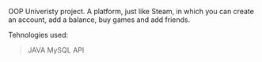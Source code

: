 OOP Univeristy project.
A platform, just like Steam, in which you can create an account, add a balance, buy games and add friends.

Tehnologies used:
> JAVA
> MySQL
> API
